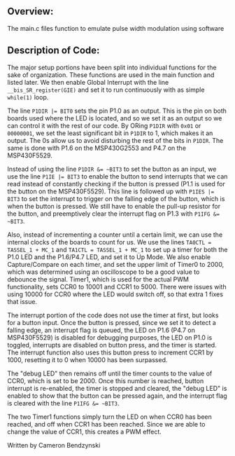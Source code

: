 ## Overview:
The main.c files function to emulate pulse width modulation using software

## Description of Code:
The major setup portions have been split into individual functions for the sake of organization. These functions are used in the main function and listed later. We then enable Global Interrupt with the line `__bis_SR_register(GIE)` and set it to run continuously with as simple `while(1)` loop.

The line `P1DIR |= BIT0` sets the pin P1.0 as an output. This is the pin on both boards used where the LED is located, and so we set it as an output so we can control it with the rest of our code. By ORing `P1DIR` with `0x01` or `00000001`, we set the least significant bit in `P1DIR` to 1, which makes it an output. The 0s allow us to avoid disturbing the rest of the bits in `P1DIR`. The same is done with P1.6 on the MSP430G2553 and P4.7 on the MSP430F5529.

Instead of using the line `P1DIR &= ~BIT3` to set the button as an input, we use the line `P1IE |= BIT3` to enable the button to send interrupts that we can read instead of constantly checking if the button is pressed (P1.1 is used for the button on the MSP430F5529). This line is followed up with `P1IES |= BIT3` to set the interrupt to trigger on the falling edge of the button, which is when the button is pressed. We still have to enable the pull-up resistor for the button, and preemptively clear the interrupt flag on P1.3 with `P1IFG &= ~BIT3`.

Also, instead of incrementing a counter until a certain limit, we can use the internal clocks of the boards to count for us. We use the lines `TA0CTL = TASSEL_1 + MC_1` and `TA1CTL = TASSEL_1 + MC_1` to set up a timer for both the P1.0 LED and the P1.6/P4.7 LED, and set it to Up Mode. We also enable Capture/Compare on each timer, and set the upper limit of Timer0 to 2000, which was determined using an oscilloscope to be a good value to debounce the signal. Timer1, which is used for the actual PWM functionality, sets CCR0 to 10001 and CCR1 to 5000. There were issues with using 10000 for CCR0 where the LED would switch off, so that extra 1 fixes that issue.

The interrupt portion of the code does not use the timer at first, but looks for a button input. Once the button is pressed, since we set it to detect a falling edge, an interrupt flag is queued, the LED on P1.6 (P4.7 on MSP430F5529) is disabled for debugging purposes, the LED on P1.0 is toggled, interrupts are disabled on button press, and the timer is started. The interrupt function also uses this button press to increment CCR1 by 1000, resetting it to 0 when 10000 has been surpassed.

The "debug LED" then remains off until the timer counts to the value of CCR0, which is set to be 2000. Once this number is reached, button interrupt is re-enabled, the timer is stopped and cleared, the "debug LED" is enabled to show that the button can be pressed again, and the interrupt flag is cleared with the line `P1IFG &= ~BIT3`.

The two Timer1 functions simply turn the LED on when CCR0 has been reached, and off when CCR1 has been reached. Since we are able to change the value of CCR1, this creates a PWM effect.

Written by Cameron Bendzynski
